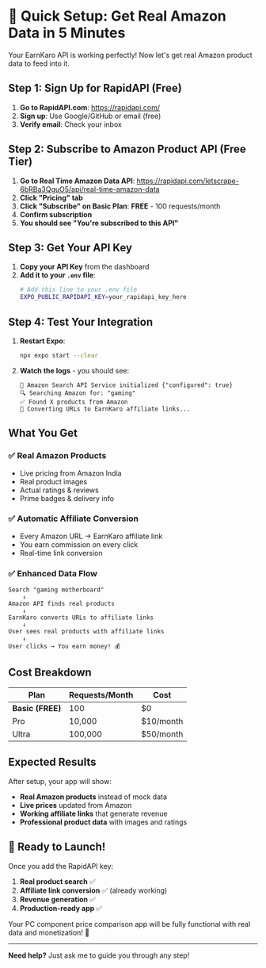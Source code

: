 # 🚀 Quick Setup: Get Real Amazon Data in 5 Minutes

Your EarnKaro API is working perfectly! Now let's get real Amazon product data to feed into it.

## Step 1: Sign Up for RapidAPI (Free)

1. **Go to RapidAPI.com**: https://rapidapi.com/
2. **Sign up**: Use Google/GitHub or email (free)
3. **Verify email**: Check your inbox

## Step 2: Subscribe to Amazon Product API (Free Tier)

1. **Go to Real Time Amazon Data API**: https://rapidapi.com/letscrape-6bRBa3QguO5/api/real-time-amazon-data
2. **Click "Pricing" tab**
3. **Click "Subscribe" on Basic Plan**: **FREE** - 100 requests/month
4. **Confirm subscription**
5. **You should see "You're subscribed to this API"**

## Step 3: Get Your API Key

1. **Copy your API Key** from the dashboard
2. **Add it to your `.env` file**:
   ```bash
   # Add this line to your .env file
   EXPO_PUBLIC_RAPIDAPI_KEY=your_rapidapi_key_here
   ```

## Step 4: Test Your Integration

1. **Restart Expo**:
   ```bash
   npx expo start --clear
   ```

2. **Watch the logs** - you should see:
   ```
   🛒 Amazon Search API Service initialized {"configured": true}
   🔍 Searching Amazon for: "gaming"
   ✅ Found X products from Amazon
   🔄 Converting URLs to EarnKaro affiliate links...
   ```

## What You Get

### ✅ **Real Amazon Products**
- Live pricing from Amazon India
- Real product images
- Actual ratings & reviews
- Prime badges & delivery info

### ✅ **Automatic Affiliate Conversion**
- Every Amazon URL → EarnKaro affiliate link
- You earn commission on every click
- Real-time link conversion

### ✅ **Enhanced Data Flow**
```
Search "gaming motherboard"
    ↓
Amazon API finds real products  
    ↓
EarnKaro converts URLs to affiliate links
    ↓
User sees real products with affiliate links
    ↓
User clicks → You earn money! 💰
```

## Cost Breakdown

| Plan | Requests/Month | Cost |
|------|----------------|------|
| **Basic (FREE)** | 100 | $0 |
| Pro | 10,000 | $10/month |
| Ultra | 100,000 | $50/month |

## Expected Results

After setup, your app will show:
- **Real Amazon products** instead of mock data
- **Live prices** updated from Amazon
- **Working affiliate links** that generate revenue
- **Professional product data** with images and ratings

## 🎯 Ready to Launch!

Once you add the RapidAPI key:
1. **Real product search** ✅
2. **Affiliate link conversion** ✅ (already working)
3. **Revenue generation** ✅
4. **Production-ready app** ✅

Your PC component price comparison app will be fully functional with real data and monetization! 🚀

---

**Need help?** Just ask me to guide you through any step!
